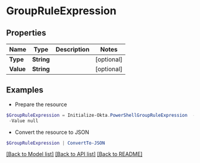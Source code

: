 # GroupRuleExpression
## Properties

Name | Type | Description | Notes
------------ | ------------- | ------------- | -------------
**Type** | **String** |  | [optional] 
**Value** | **String** |  | [optional] 

## Examples

- Prepare the resource
```powershell
$GroupRuleExpression = Initialize-Okta.PowerShellGroupRuleExpression  -Type null `
 -Value null
```

- Convert the resource to JSON
```powershell
$GroupRuleExpression | ConvertTo-JSON
```

[[Back to Model list]](../README.md#documentation-for-models) [[Back to API list]](../README.md#documentation-for-api-endpoints) [[Back to README]](../README.md)

